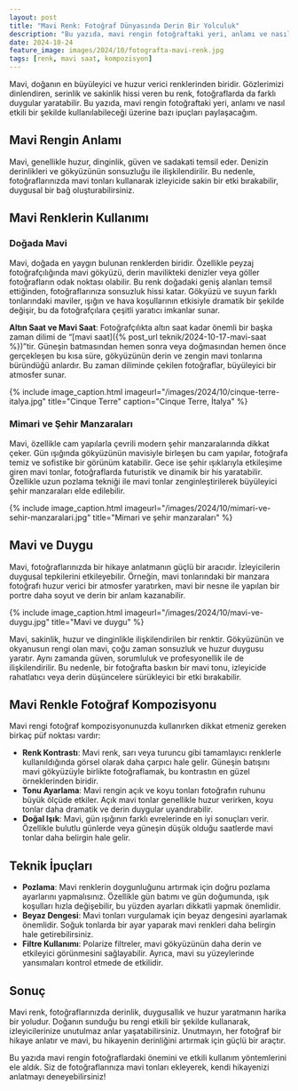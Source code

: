 ```yaml
---
layout: post
title: "Mavi Renk: Fotoğraf Dünyasında Derin Bir Yolculuk"
description: "Bu yazıda, mavi rengin fotoğraftaki yeri, anlamı ve nasıl etkili bir şekilde kullanılabileceği üzerine bazı ipuçları paylaşacağım."
date: 2024-10-24
feature_image: images/2024/10/fotografta-mavi-renk.jpg
tags: [renk, mavi saat, kompozisyon]
---
```


Mavi, doğanın en büyüleyici ve huzur verici renklerinden biridir. Gözlerimizi dinlendiren, serinlik ve sakinlik hissi veren bu renk, fotoğraflarda da farklı duygular yaratabilir. Bu yazıda, mavi rengin fotoğraftaki yeri, anlamı ve nasıl etkili bir şekilde kullanılabileceği üzerine bazı ipuçları paylaşacağım.

<!--more-->

## Mavi Rengin Anlamı

Mavi, genellikle huzur, dinginlik, güven ve sadakati temsil eder. Denizin derinlikleri ve gökyüzünün sonsuzluğu ile ilişkilendirilir. Bu nedenle, fotoğraflarınızda mavi tonları kullanarak izleyicide sakin bir etki bırakabilir, duygusal bir bağ oluşturabilirsiniz.

## Mavi Renklerin Kullanımı

### Doğada Mavi
Mavi, doğada en yaygın bulunan renklerden biridir. Özellikle peyzaj fotoğrafçılığında mavi gökyüzü, derin mavilikteki denizler veya göller fotoğrafların odak noktası olabilir. Bu renk doğadaki geniş alanları temsil ettiğinden, fotoğraflarınıza sonsuzluk hissi katar. Gökyüzü ve suyun farklı tonlarındaki maviler, ışığın ve hava koşullarının etkisiyle dramatik bir şekilde değişir, bu da fotoğrafçılara çeşitli yaratıcı imkanlar sunar.

**Altın Saat ve Mavi Saat**: Fotoğrafçılıkta altın saat kadar önemli bir başka zaman dilimi de “[mavi saat]({% post_url teknik/2024-10-17-mavi-saat %})”tir. Güneşin batmasından hemen sonra veya doğmasından hemen önce gerçekleşen bu kısa süre, gökyüzünün derin ve zengin mavi tonlarına büründüğü anlardır. Bu zaman diliminde çekilen fotoğraflar, büyüleyici bir atmosfer sunar.

{% include image_caption.html imageurl="/images/2024/10/cinque-terre-italya.jpg" title="Cinque Terre" caption="Cinque Terre, İtalya" %}

### Mimari ve Şehir Manzaraları

Mavi, özellikle cam yapılarla çevrili modern şehir manzaralarında dikkat çeker. Gün ışığında gökyüzünün mavisiyle birleşen bu cam yapılar, fotoğrafa temiz ve sofistike bir görünüm katabilir. Gece ise şehir ışıklarıyla etkileşime giren mavi tonlar, fotoğraflarda futuristik ve dinamik bir his yaratabilir. Özellikle uzun pozlama tekniği ile mavi tonlar zenginleştirilerek büyüleyici şehir manzaraları elde edilebilir.

{% include image_caption.html imageurl="/images/2024/10/mimari-ve-sehir-manzaralari.jpg" title="Mimari ve şehir manzaraları" %}

## Mavi ve Duygu

Mavi, fotoğraflarınızda bir hikaye anlatmanın güçlü bir aracıdır. İzleyicilerin duygusal tepkilerini etkileyebilir. Örneğin, mavi tonlarındaki bir manzara fotoğrafı huzur verici bir atmosfer yaratırken, mavi bir nesne ile yapılan bir portre daha soyut ve derin bir anlam kazanabilir.

{% include image_caption.html imageurl="/images/2024/10/mavi-ve-duygu.jpg" title="Mavi ve duygu" %}

Mavi, sakinlik, huzur ve dinginlikle ilişkilendirilen bir renktir. Gökyüzünün ve okyanusun rengi olan mavi, çoğu zaman sonsuzluk ve huzur duygusu yaratır. Aynı zamanda güven, sorumluluk ve profesyonellik ile de ilişkilendirilir. Bu nedenle, bir fotoğrafta baskın bir mavi tonu, izleyicide rahatlatıcı veya derin düşüncelere sürükleyici bir etki bırakabilir.

## Mavi Renkle Fotoğraf Kompozisyonu

Mavi rengi fotoğraf kompozisyonunuzda kullanırken dikkat etmeniz gereken birkaç püf noktası vardır:

- **Renk Kontrastı**: Mavi renk, sarı veya turuncu gibi tamamlayıcı renklerle kullanıldığında görsel olarak daha çarpıcı hale gelir. Güneşin batışını mavi gökyüzüyle birlikte fotoğraflamak, bu kontrastın en güzel örneklerinden biridir.
- **Tonu Ayarlama**: Mavi rengin açık ve koyu tonları fotoğrafın ruhunu büyük ölçüde etkiler. Açık mavi tonlar genellikle huzur verirken, koyu tonlar daha dramatik ve derin duygular uyandırabilir.
- **Doğal Işık**: Mavi, gün ışığının farklı evrelerinde en iyi sonuçları verir. Özellikle bulutlu günlerde veya güneşin düşük olduğu saatlerde mavi tonlar daha belirgin hale gelir.

## Teknik İpuçları

- **Pozlama**: Mavi renklerin doygunluğunu artırmak için doğru pozlama ayarlarını yapmalısınız. Özellikle gün batımı ve gün doğumunda, ışık koşulları hızla değişebilir, bu yüzden ayarları dikkatli yapmak önemlidir.
- **Beyaz Dengesi**: Mavi tonları vurgulamak için beyaz dengesini ayarlamak önemlidir. Soğuk tonlarda bir ayar yaparak mavi renkleri daha belirgin hale getirebilirsiniz.
- **Filtre Kullanımı**: Polarize filtreler, mavi gökyüzünün daha derin ve etkileyici görünmesini sağlayabilir. Ayrıca, mavi su yüzeylerinde yansımaları kontrol etmede de etkilidir.

## Sonuç

Mavi renk, fotoğraflarınızda derinlik, duygusallık ve huzur yaratmanın harika bir yoludur. Doğanın sunduğu bu rengi etkili bir şekilde kullanarak, izleyicilerinize unutulmaz anlar yaşatabilirsiniz. Unutmayın, her fotoğraf bir hikaye anlatır ve mavi, bu hikayenin derinliğini artırmak için güçlü bir araçtır.

Bu yazıda mavi rengin fotoğraflardaki önemini ve etkili kullanım yöntemlerini ele aldık. Siz de fotoğraflarınıza mavi tonları ekleyerek, kendi hikayenizi anlatmayı deneyebilirsiniz!